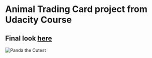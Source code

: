 # Animal Trading Card project from Udacity Course

## Final look [here](https://bunnydeviloper.github.io/animal-trading-card/)

![Panda the Cutest](https://bunnydeviloper.github.io/animal-trading-card/screenshot.PNG)
